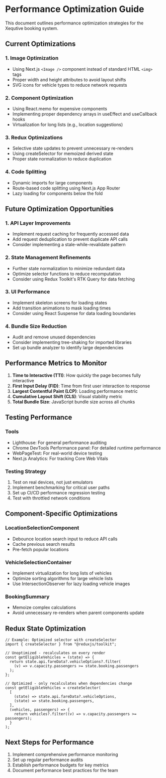 # Performance Optimization Guide

This document outlines performance optimization strategies for the Xequtive booking system.

## Current Optimizations

### 1. Image Optimization

- Using Next.js `<Image />` component instead of standard HTML `<img>` tags
- Proper width and height attributes to avoid layout shifts
- SVG icons for vehicle types to reduce network requests

### 2. Component Optimization

- Using React.memo for expensive components
- Implementing proper dependency arrays in useEffect and useCallback hooks
- Virtualization for long lists (e.g., location suggestions)

### 3. Redux Optimizations

- Selective state updates to prevent unnecessary re-renders
- Using createSelector for memoized derived state
- Proper state normalization to reduce duplication

### 4. Code Splitting

- Dynamic imports for large components
- Route-based code splitting using Next.js App Router
- Lazy loading for components below the fold

## Future Optimization Opportunities

### 1. API Layer Improvements

- Implement request caching for frequently accessed data
- Add request deduplication to prevent duplicate API calls
- Consider implementing a stale-while-revalidate pattern

### 2. State Management Refinements

- Further state normalization to minimize redundant data
- Optimize selector functions to reduce recomputation
- Consider using Redux Toolkit's RTK Query for data fetching

### 3. UI Performance

- Implement skeleton screens for loading states
- Add transition animations to mask loading times
- Consider using React Suspense for data loading boundaries

### 4. Bundle Size Reduction

- Audit and remove unused dependencies
- Consider implementing tree-shaking for imported libraries
- Set up bundle analyzer to identify large dependencies

## Performance Metrics to Monitor

1. **Time to Interactive (TTI)**: How quickly the page becomes fully interactive
2. **First Input Delay (FID)**: Time from first user interaction to response
3. **Largest Contentful Paint (LCP)**: Loading performance metric
4. **Cumulative Layout Shift (CLS)**: Visual stability metric
5. **Total Bundle Size**: JavaScript bundle size across all chunks

## Testing Performance

### Tools

- Lighthouse: For general performance auditing
- Chrome DevTools Performance panel: For detailed runtime performance
- WebPageTest: For real-world device testing
- Next.js Analytics: For tracking Core Web Vitals

### Testing Strategy

1. Test on real devices, not just emulators
2. Implement benchmarking for critical user paths
3. Set up CI/CD performance regression testing
4. Test with throttled network conditions

## Component-Specific Optimizations

### LocationSelectionComponent

- Debounce location search input to reduce API calls
- Cache previous search results
- Pre-fetch popular locations

### VehicleSelectionContainer

- Implement virtualization for long lists of vehicles
- Optimize sorting algorithms for large vehicle lists
- Use IntersectionObserver for lazy loading vehicle images

### BookingSummary

- Memoize complex calculations
- Avoid unnecessary re-renders when parent components update

## Redux State Optimization

```tsx
// Example: Optimized selector with createSelector
import { createSelector } from "@reduxjs/toolkit";

// Unoptimized - recalculates on every render
const getEligibleVehicles = (state) => {
  return state.api.fareData?.vehicleOptions?.filter(
    (v) => v.capacity.passengers >= state.booking.passengers
  );
};

// Optimized - only recalculates when dependencies change
const getEligibleVehicles = createSelector(
  [
    (state) => state.api.fareData?.vehicleOptions,
    (state) => state.booking.passengers,
  ],
  (vehicles, passengers) => {
    return vehicles?.filter((v) => v.capacity.passengers >= passengers);
  }
);
```

## Next Steps for Performance

1. Implement comprehensive performance monitoring
2. Set up regular performance audits
3. Establish performance budgets for key metrics
4. Document performance best practices for the team

